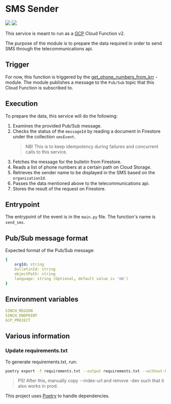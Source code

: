 # SMS Sender
[![](https://img.shields.io/badge/Python-a?style=flat&logo=python&label=Code&color=3776AB&logoColor=ffffff)](https://www.python.org/)
[![](https://img.shields.io/badge/Poetry-a?style=flat&logo=poetry&label=Package-Manager&color=60A5FA&logoColor=ffffff)](https://python-poetry.org/)

This service is meant to run as a [GCP](https://cloud.google.com/) Cloud Function v2.

The purpose of the module is to prepare the data required in order to send SMS through the telecommunications api.

## Trigger
For now, this function is triggered by the [get_phone_numbers_from_krr](https://github.com/knowit/Innbyggerkontakt-public/tree/master/get_phone_numbers_from_krr) -module. The module publishes a message to the `Pub/Sub` topic that this Cloud Function is subscribed to.

## Execution
To prepare the data, this service will do the following:

1. Examines the provided Pub/Sub message.
2. Checks the status of the `messageId` by reading a document in Firestore under the collection `smsEvent`.
    >NB! This is to keep idempotency during failures and concurrent calls to this service.
3. Fetches the message for the bulletin from Firestore.
4. Reads a list of phone numbers at a certain path on Cloud Storage.
5. Retrieves the sender name to be displayed in the SMS based on the `organizationId`.
6. Passes the data mentioned above to the telecommunications api.
7. Stores the result of the request on Firestore.

## Entrypoint
The entrypoint of the event is in the `main.py` file. The function's name is `send_sms`.

## Pub/Sub message format
Expected format of the Pub/Sub message:

``` yml
{
    orgId: string
    bulletinId: string
    objectPath: string
    language: string (Optional, default value is 'nb')
}
```

## Environment variables
```yml
SINCH_REGION
SINCH_ENDPOINT
GCP_PROJECT
```
## Various information
### Update requirements.txt
To generate requirements.txt, run:
``` bash
poetry export -f requirements.txt --output requirements.txt --without-hashes
```
>PS! After this, manually copy --index-url and remove -dev such that it also works in prod.

This project uses [Poetry](https://python-poetry.org/) to handle dependencies.
